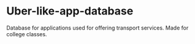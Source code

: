 # Uber-like-app-database
Database for applications used for offering transport services. Made for college classes. 
